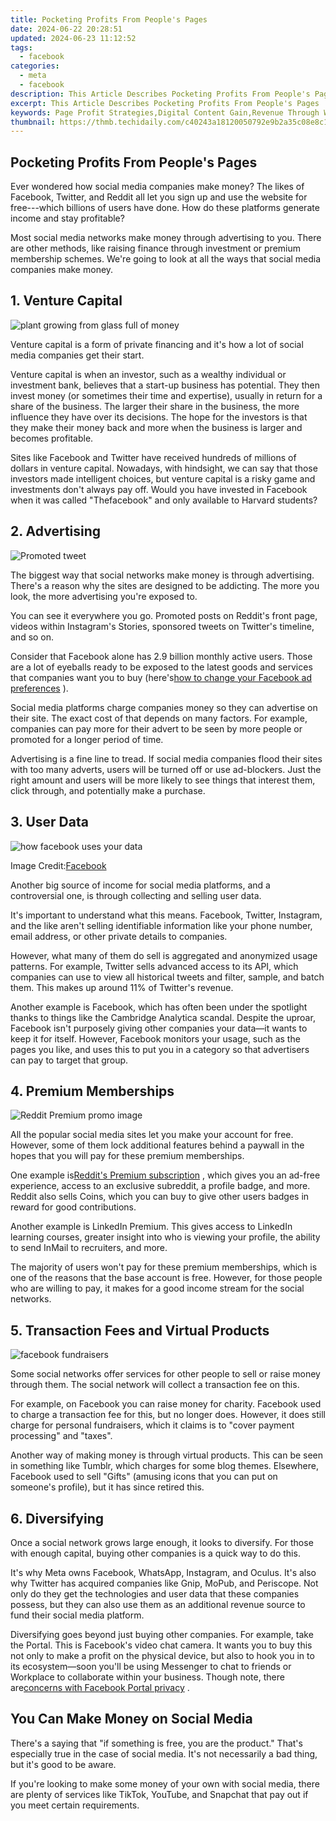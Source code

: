 ```yaml
---
title: Pocketing Profits From People's Pages
date: 2024-06-22 20:28:51
updated: 2024-06-23 11:12:52
tags:
  - facebook
categories:
  - meta
  - facebook
description: This Article Describes Pocketing Profits From People's Pages
excerpt: This Article Describes Pocketing Profits From People's Pages
keywords: Page Profit Strategies,Digital Content Gain,Revenue Through Webpages,Online Monetization Tips,Advertising on Pages,Earn From Social Media,Profitable Web Publishing
thumbnail: https://thmb.techidaily.com/c40243a18120050792e9b2a35c08e8c187a7242ae42c21363a9149298cc2eac3.jpg
---
```


## Pocketing Profits From People's Pages

 Ever wondered how social media companies make money? The likes of Facebook, Twitter, and Reddit all let you sign up and use the website for free---which billions of users have done. How do these platforms generate income and stay profitable?

 Most social media networks make money through advertising to you. There are other methods, like raising finance through investment or premium membership schemes. We're going to look at all the ways that social media companies make money.

## 1\. Venture Capital

![plant growing from glass full of money](https://static1.makeuseofimages.com/wordpress/wp-content/uploads/2022/04/plant-growing-from-glass-full-of-money.jpg)

 Venture capital is a form of private financing and it's how a lot of social media companies get their start.

 Venture capital is when an investor, such as a wealthy individual or investment bank, believes that a start-up business has potential. They then invest money (or sometimes their time and expertise), usually in return for a share of the business. The larger their share in the business, the more influence they have over its decisions. The hope for the investors is that they make their money back and more when the business is larger and becomes profitable.

 Sites like Facebook and Twitter have received hundreds of millions of dollars in venture capital. Nowadays, with hindsight, we can say that those investors made intelligent choices, but venture capital is a risky game and investments don't always pay off. Would you have invested in Facebook when it was called "Thefacebook" and only available to Harvard students?

## 2\. Advertising

![Promoted tweet](https://static1.makeuseofimages.com/wordpress/wp-content/uploads/2020/06/promoted-tweet-670x418.png)

 The biggest way that social networks make money is through advertising. There's a reason why the sites are designed to be addicting. The more you look, the more advertising you're exposed to.

 You can see it everywhere you go. Promoted posts on Reddit's front page, videos within Instagram's Stories, sponsored tweets on Twitter's timeline, and so on.

 Consider that Facebook alone has 2.9 billion monthly active users. Those are a lot of eyeballs ready to be exposed to the latest goods and services that companies want you to buy (here's[how to change your Facebook ad preferences](https://www.makeuseof.com/tag/how-to-change-facebook-ads/) ).

 Social media platforms charge companies money so they can advertise on their site. The exact cost of that depends on many factors. For example, companies can pay more for their advert to be seen by more people or promoted for a longer period of time.

 Advertising is a fine line to tread. If social media companies flood their sites with too many adverts, users will be turned off or use ad-blockers. Just the right amount and users will be more likely to see things that interest them, click through, and potentially make a purchase.

## 3\. User Data

![how facebook uses your data](https://static1.makeuseofimages.com/wordpress/wp-content/uploads/2022/04/how-facebook-uses-your-data.jpg)

 Image Credit:[Facebook](https://www.facebook.com/about/ads)

 Another big source of income for social media platforms, and a controversial one, is through collecting and selling user data.

 It's important to understand what this means. Facebook, Twitter, Instagram, and the like aren't selling identifiable information like your phone number, email address, or other private details to companies.

 However, what many of them do sell is aggregated and anonymized usage patterns. For example, Twitter sells advanced access to its API, which companies can use to view all historical tweets and filter, sample, and batch them. This makes up around 11% of Twitter's revenue.

 Another example is Facebook, which has often been under the spotlight thanks to things like the Cambridge Analytica scandal. Despite the uproar, Facebook isn't purposely giving other companies your data—it wants to keep it for itself. However, Facebook monitors your usage, such as the pages you like, and uses this to put you in a category so that advertisers can pay to target that group.

## 4\. Premium Memberships

![Reddit Premium promo image](https://static1.makeuseofimages.com/wordpress/wp-content/uploads/2019/06/whats-reddit-premium.jpg)

 All the popular social media sites let you make your account for free. However, some of them lock additional features behind a paywall in the hopes that you will pay for these premium memberships.

 One example is[Reddit's Premium subscription](https://www.makeuseof.com/tag/what-is-reddit-premium/) , which gives you an ad-free experience, access to an exclusive subreddit, a profile badge, and more. Reddit also sells Coins, which you can buy to give other users badges in reward for good contributions.

 Another example is LinkedIn Premium. This gives access to LinkedIn learning courses, greater insight into who is viewing your profile, the ability to send InMail to recruiters, and more.

 The majority of users won't pay for these premium memberships, which is one of the reasons that the base account is free. However, for those people who are willing to pay, it makes for a good income stream for the social networks.

## 5\. Transaction Fees and Virtual Products

![facebook fundraisers](https://static1.makeuseofimages.com/wordpress/wp-content/uploads/2022/04/facebook-fundraisers.jpg)

 Some social networks offer services for other people to sell or raise money through them. The social network will collect a transaction fee on this.

 For example, on Facebook you can raise money for charity. Facebook used to charge a transaction fee for this, but no longer does. However, it does still charge for personal fundraisers, which it claims is to "cover payment processing" and "taxes".

 Another way of making money is through virtual products. This can be seen in something like Tumblr, which charges for some blog themes. Elsewhere, Facebook used to sell "Gifts" (amusing icons that you can put on someone's profile), but it has since retired this.

## 6\. Diversifying

 Once a social network grows large enough, it looks to diversify. For those with enough capital, buying other companies is a quick way to do this.

 It's why Meta owns Facebook, WhatsApp, Instagram, and Oculus. It's also why Twitter has acquired companies like Gnip, MoPub, and Periscope. Not only do they get the technologies and user data that these companies possess, but they can also use them as an additional revenue source to fund their social media platform.

 Diversifying goes beyond just buying other companies. For example, take the Portal. This is Facebook's video chat camera. It wants you to buy this not only to make a profit on the physical device, but also to hook you in to its ecosystem—soon you'll be using Messenger to chat to friends or Workplace to collaborate within your business. Though note, there are[concerns with Facebook Portal privacy](https://www.makeuseof.com/tag/trust-facebook-portal-privacy/) .

## You Can Make Money on Social Media

 There's a saying that "if something is free, you are the product." That's especially true in the case of social media. It's not necessarily a bad thing, but it's good to be aware.

 If you're looking to make some money of your own with social media, there are plenty of services like TikTok, YouTube, and Snapchat that pay out if you meet certain requirements.


<ins class="adsbygoogle"
     style="display:block"
     data-ad-format="autorelaxed"
     data-ad-client="ca-pub-7571918770474297"
     data-ad-slot="1223367746"></ins>



<ins class="adsbygoogle"
     style="display:block"
     data-ad-client="ca-pub-7571918770474297"
     data-ad-slot="8358498916"
     data-ad-format="auto"
     data-full-width-responsive="true"></ins>
